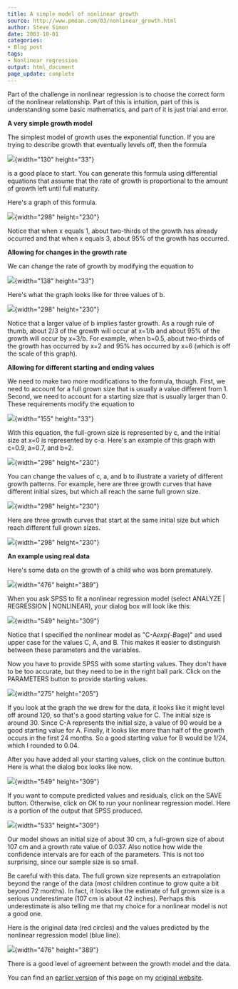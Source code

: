 ```yaml
---
title: A simple model of nonlinear growth
source: http://www.pmean.com/03/nonlinear_growth.html
author: Steve Simon
date: 2003-10-01
categories:
- Blog post
tags:
- Nonlinear regression
output: html_document
page_update: complete
---
```


Part of the challenge in nonlinear regression is to choose the correct form of the nonlinear relationship. Part of this is intuition, part of this is understanding some basic mathematics, and part of it is just trial and error.

**A very simple growth model**

The simplest model of growth uses the exponential function. If you are trying to describe growth that eventually levels off, then the formula

![](http://www.pmean.com/new-images/03/nonlinear_growth01.gif){width="130" height="33"}

is a good place to start. You can generate this formula using differential equations that assume that the rate of growth is proportional to the amount of growth left until full maturity.

Here's a graph of this formula.

![](http://www.pmean.com/new-images/03/nonlinear_growth02.gif){width="298" height="230"}

Notice that when x equals 1, about two-thirds of the growth has already occurred and that when x equals 3, about 95% of the growth has occurred.

**Allowing for changes in the growth rate**

We can change the rate of growth by modifying the equation to

![](http://www.pmean.com/new-images/03/nonlinear_growth03.gif){width="138" height="33"}

Here's what the graph looks like for three values of b.

![](http://www.pmean.com/new-images/03/nonlinear_growth04.gif){width="298" height="230"}

Notice that a larger value of b implies faster growth. As a rough rule of thumb, about 2/3 of the growth will occur at x=1/b and about 95% of the growth will occur by x=3/b. For example, when b=0.5, about two-thirds of the growth has occurred by x=2 and 95% has occurred by x=6 (which is off the scale of this graph).

**Allowing for different starting and ending values**

We need to make two more modifications to the formula, though. First, we need to account for a full grown size that is usually a value different from 1. Second, we need to account for a starting size that is usually larger than 0. These requirements modify the equation to

![](http://www.pmean.com/new-images/03/nonlinear_growth05.gif){width="155" height="33"}

With this equation, the full-grown size is represented by c, and the initial size at x=0 is represented by c-a. Here's an example of this graph with c=0.9, a=0.7, and b=2.

![](http://www.pmean.com/new-images/03/nonlinear_growth06.gif){width="298" height="230"}

You can change the values of c, a, and b to illustrate a variety of different growth patterns. For example, here are three growth curves that have different initial sizes, but which all reach the same full grown size.

![](http://www.pmean.com/new-images/03/nonlinear_growth07.gif){width="298" height="230"}

Here are three growth curves that start at the same initial size but which reach different full grown sizes.

![](http://www.pmean.com/new-images/03/nonlinear_growth08.gif){width="298" height="230"}

**An example using real data**

Here's some data on the growth of a child who was born prematurely.

![](http://www.pmean.com/new-images/03/nonlinear_growth09.gif){width="476" height="389"}

When you ask SPSS to fit a nonlinear regression model (select ANALYZE | REGRESSION | NONLINEAR), your dialog box will look like this:

![](http://www.pmean.com/new-images/03/nonlinear_growth10.gif){width="549" height="309"}

Notice that I specified the nonlinear model as "C-A*exp(-B*age)" and used upper case for the values C, A, and B. This makes it easier to distinguish between these parameters and the variables.

Now you have to provide SPSS with some starting values. They don't have to be too accurate, but they need to be in the right ball park. Click on the PARAMETERS button to provide starting values.

![](http://www.pmean.com/new-images/03/nonlinear_growth11.gif){width="275" height="205"}

If you look at the graph the we drew for the data, it looks like it might level off around 120, so that's a good starting value for C. The initial size is around 30. Since C-A represents the initial size, a value of 90 would be a good starting value for A. Finally, it looks like more than half of the growth occurs in the first 24 months. So a good starting value for B would be 1/24, which I rounded to 0.04.

After you have added all your starting values, click on the continue button. Here is what the dialog box looks like now.

![](http://www.pmean.com/new-images/03/nonlinear_growth12.gif){width="549" height="309"}

If you want to compute predicted values and residuals, click on the SAVE button. Otherwise, click on OK to run your nonlinear regression model. Here is a portion of the output that SPSS produced.

![](http://www.pmean.com/new-images/03/nonlinear_growth13.gif){width="533" height="309"}

Our model shows an initial size of about 30 cm, a full-grown size of about 107 cm and a growth rate value of 0.037. Also notice how wide the confidence intervals are for each of the parameters. This is not too surprising, since our sample size is so small.

Be careful with this data. The full grown size represents an extrapolation beyond the range of the data (most children continue to grow quite a bit beyond 72 months). In fact, it looks like the estimate of full grown size is a serious underestimate (107 cm is about 42 inches). Perhaps this underestimate is also telling me that my choice for a nonlinear model is not a good one.

Here is the original data (red circles) and the values predicted by the nonlinear regression model (blue line).

![](http://www.pmean.com/new-images/03/nonlinear_growth14.gif){width="476" height="389"}

There is a good level of agreement between the growth model and the data.

You can find an [earlier version][sim1] of this page on my [original website][sim2].

[sim1]: http://www.pmean.com/03/nonlinear_growth.html
[sim2]: http://www.pmean.com/original_site.html
